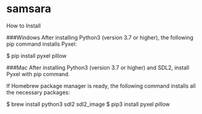 # samsara

How to Install

###Windows
After installing Python3 (version 3.7 or higher), the following pip command installs Pyxel:

$ pip install pyxel pillow

###Mac
After installing Python3 (version 3.7 or higher) and SDL2, install Pyxel with pip command.

If Homebrew package manager is ready, the following command installs all the necessary packages:

$ brew install python3 sdl2 sdl2_image
$ pip3 install pyxel pillow
